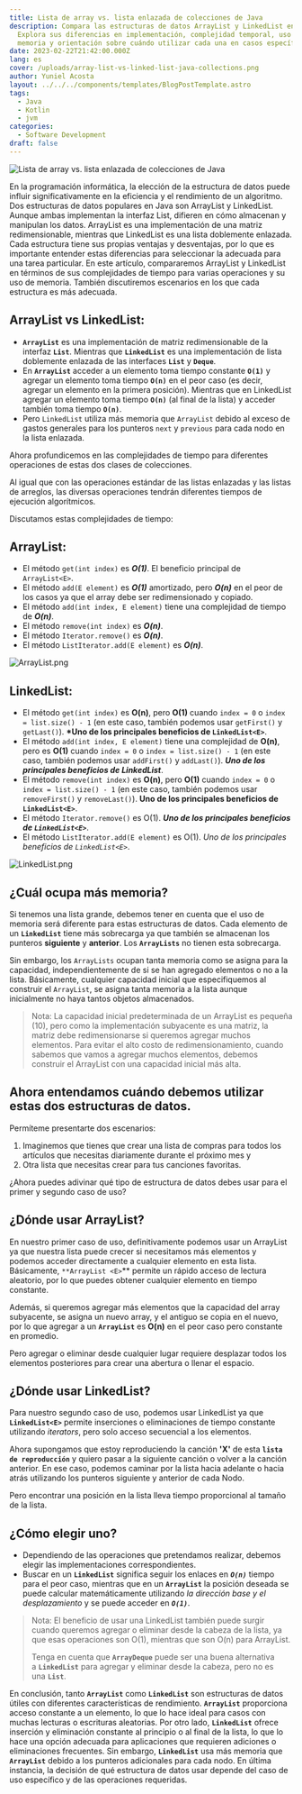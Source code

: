 ```yaml
---
title: Lista de array vs. lista enlazada de colecciones de Java
description: Compara las estructuras de datos ArrayList y LinkedList en Java.
  Explora sus diferencias en implementación, complejidad temporal, uso de
  memoria y orientación sobre cuándo utilizar cada una en casos específicos.
date: 2023-02-22T21:42:00.000Z
lang: es
cover: /uploads/array-list-vs-linked-list-java-collections.png
author: Yuniel Acosta
layout: ../../../components/templates/BlogPostTemplate.astro
tags:
  - Java
  - Kotlin
  - jvm
categories:
  - Software Development
draft: false
---
```


![Lista de array vs. lista enlazada de colecciones de Java](/uploads/array-list-vs-linked-list-java-collections.png 'Lista de array vs. lista enlazada de colecciones de Java')

En la programación informática, la elección de la estructura de datos puede influir significativamente en la eficiencia y el rendimiento de un algoritmo. Dos estructuras de datos populares en Java son ArrayList y LinkedList. Aunque ambas implementan la interfaz List, difieren en cómo almacenan y manipulan los datos. ArrayList es una implementación de una matriz redimensionable, mientras que LinkedList es una lista doblemente enlazada. Cada estructura tiene sus propias ventajas y desventajas, por lo que es importante entender estas diferencias para seleccionar la adecuada para una tarea particular. En este artículo, compararemos ArrayList y LinkedList en términos de sus complejidades de tiempo para varias operaciones y su uso de memoria. También discutiremos escenarios en los que cada estructura es más adecuada.

## **ArrayList vs LinkedList:**

- **`ArrayList`** es una implementación de matriz redimensionable de la interfaz **`List`**. Mientras que **`LinkedList`** es una implementación de lista doblemente enlazada de las interfaces **`List`** y **`Deque`**.
- En **`ArrayList`** acceder a un elemento toma tiempo constante **`O(1)`** y agregar un elemento toma tiempo **`O(n)`** en el peor caso (es decir, agregar un elemento en la primera posición). Mientras que en LinkedList agregar un elemento toma tiempo **`O(n)`** (al final de la lista) y acceder también toma tiempo **`O(n)`**.
- Pero `LinkedList` utiliza más memoria que `ArrayList` debido al exceso de gastos generales para los punteros `next` y `previous` para cada nodo en la lista enlazada.

Ahora profundicemos en las complejidades de tiempo para diferentes operaciones de estas dos clases de colecciones.

Al igual que con las operaciones estándar de las listas enlazadas y las listas de arreglos, las diversas operaciones tendrán diferentes tiempos de ejecución algorítmicos.

Discutamos estas complejidades de tiempo:

## **ArrayList<E>:**

- El método `get(int index)` es **_O(1)_**. El beneficio principal de `ArrayList<E>`.
- El método `add(E element)` es **_O(1)_** amortizado, pero **_O(n)_** en el peor de los casos ya que el array debe ser redimensionado y copiado.
- El método `add(int index, E element)` tiene una complejidad de tiempo de **_O(n)_**.
- El método `remove(int index)` es **_O(n)_**.
- El método `Iterator.remove()` es **_O(n)_**.
- El método `ListIterator.add(E element)` es **_O(n)_**.

![ArrayList.png](/uploads/arraylist.png 'ArrayList')

## **LinkedList<E>:**

- El método `get(int index)` es **O(n)**, pero **O(1)** cuando `index = 0` o `index = list.size() - 1` (en este caso, también podemos usar `getFirst()` y `getLast()`). **\*Uno de los principales beneficios de `LinkedList<E>`**.
- El método `add(int index, E element)` tiene una complejidad de **O(n)**, pero es **O(1)** cuando `index = 0` o `index = list.size() - 1` (en este caso, también podemos usar `addFirst()` y `addLast()`). **_Uno de los principales beneficios de LinkedList<E>_**.
- El método `remove(int index)` es **O(n)**, pero **O(1)** cuando `index = 0` o `index = list.size() - 1` (en este caso, también podemos usar `removeFirst()` y `removeLast()`). **Uno de los principales beneficios de `LinkedList<E>`**.
- El método `Iterator.remove()` es O(1). **_Uno de los principales beneficios de `LinkedList<E>`_**.
- El método `ListIterator.add(E element)` es O(1). _Uno de los principales beneficios de `LinkedList<E>`_.

![LinkedList.png](/uploads/linkedlist.png 'LinkedList')

## ¿Cuál ocupa más memoria?

Si tenemos una lista grande, debemos tener en cuenta que el uso de memoria será diferente para estas estructuras de datos. Cada elemento de un **`LinkedList`** tiene más sobrecarga ya que también se almacenan los punteros **siguiente** y **anterior**. Los **`ArrayLists`** no tienen esta sobrecarga.

Sin embargo, los `ArrayLists` ocupan tanta memoria como se asigna para la capacidad, independientemente de si se han agregado elementos o no a la lista. Básicamente, cualquier capacidad inicial que especifiquemos al construir el `ArrayList`, se asigna tanta memoria a la lista aunque inicialmente no haya tantos objetos almacenados.

> Nota: La capacidad inicial predeterminada de un ArrayList es pequeña (10), pero como la implementación subyacente es una matriz, la matriz debe redimensionarse si queremos agregar muchos elementos. Para evitar el alto costo de redimensionamiento, cuando sabemos que vamos a agregar muchos elementos, debemos construir el ArrayList con una capacidad inicial más alta.

## Ahora entendamos cuándo debemos utilizar estas dos estructuras de datos.

Permíteme presentarte dos escenarios:

1. Imaginemos que tienes que crear una lista de compras para todos los artículos que necesitas diariamente durante el próximo mes y
2. Otra lista que necesitas crear para tus canciones favoritas.

¿Ahora puedes adivinar qué tipo de estructura de datos debes usar para el primer y segundo caso de uso?

## ¿Dónde usar ArrayList?

En nuestro primer caso de uso, definitivamente podemos usar un ArrayList ya que nuestra lista puede crecer si necesitamos más elementos y podemos acceder directamente a cualquier elemento en esta lista. Básicamente, `**ArrayList <E>`\*\* permite un rápido acceso de lectura aleatorio, por lo que puedes obtener cualquier elemento en tiempo constante.

Además, si queremos agregar más elementos que la capacidad del array subyacente, se asigna un nuevo array, y el antiguo se copia en el nuevo, por lo que agregar a un **`ArrayList`** es **O(n)** en el peor caso pero constante en promedio.

Pero agregar o eliminar desde cualquier lugar requiere desplazar todos los elementos posteriores para crear una abertura o llenar el espacio.

## ¿Dónde usar LinkedList?

Para nuestro segundo caso de uso, podemos usar LinkedList ya que **`LinkedList<E>`** permite inserciones o eliminaciones de tiempo constante utilizando _iterators_, pero solo acceso secuencial a los elementos.

Ahora supongamos que estoy reproduciendo la canción **'X'** de esta **`lista de reproducción`** y quiero pasar a la siguiente canción o volver a la canción anterior. En ese caso, podemos caminar por la lista hacia adelante o hacia atrás utilizando los punteros siguiente y anterior de cada Nodo.

Pero encontrar una posición en la lista lleva tiempo proporcional al tamaño de la lista.

## ¿Cómo elegir uno?

- Dependiendo de las operaciones que pretendamos realizar, debemos elegir las implementaciones correspondientes.
- Buscar en un **`LinkedList`** significa seguir los enlaces en **_`O(n)`_** tiempo para el peor caso, mientras que en un **`ArrayList`** la posición deseada se puede calcular matemáticamente utilizando *la dirección base y el desplazamiento* y se puede acceder en **_`O(1)`_**.

> Nota: El beneficio de usar una LinkedList también puede surgir cuando queremos agregar o eliminar desde la cabeza de la lista, ya que esas operaciones son O(1), mientras que son O(n) para ArrayList.
>
> Tenga en cuenta que **`ArrayDeque`** puede ser una buena alternativa a **`LinkedList`** para agregar y eliminar desde la cabeza, pero no es una **`List`**.

En conclusión, tanto **`ArrayList`** como **`LinkedList`** son estructuras de datos útiles con diferentes características de rendimiento. **`ArrayList`** proporciona acceso constante a un elemento, lo que lo hace ideal para casos con muchas lecturas o escrituras aleatorias. Por otro lado, **`LinkedList`** ofrece inserción y eliminación constante al principio o al final de la lista, lo que lo hace una opción adecuada para aplicaciones que requieren adiciones o eliminaciones frecuentes. Sin embargo, **`LinkedList`** usa más memoria que **`ArrayList`** debido a los punteros adicionales para cada nodo. En última instancia, la decisión de qué estructura de datos usar depende del caso de uso específico y de las operaciones requeridas.
